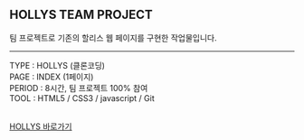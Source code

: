 ## HOLLYS TEAM PROJECT

팀 프로젝트로 기존의 할리스 웹 페이지를 구현한 작업물입니다.

<hr>
TYPE : HOLLYS (클론코딩) <br>
PAGE : INDEX (1페이지)<br>
PERIOD : 8시간, 팀 프로젝트 100% 참여<br>
TOOL : HTML5 / CSS3 / javascript / Git<br><br>


[HOLLYS 바로가기](https://eunbi1228.github.io/HOLLYS/index.html)

